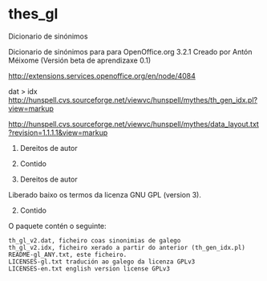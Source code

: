thes_gl
=======

Dicionario de sinónimos

Dicionario de sinónimos para para OpenOffice.org 3.2.1
Creado por Antón Méixome
(Versión beta de aprendizaxe 0.1)

http://extensions.services.openoffice.org/en/node/4084

dat > idx
http://hunspell.cvs.sourceforge.net/viewvc/hunspell/mythes/th_gen_idx.pl?view=markup

http://hunspell.cvs.sourceforge.net/viewvc/hunspell/mythes/data_layout.txt?revision=1.1.1.1&view=markup

1. Dereitos de autor
2. Contido

1. Dereitos de autor

Liberado baixo os termos da licenza GNU GPL (version 3).

2. Contido

O paquete contén o seguinte:

	
	th_gl_v2.dat, ficheiro coas sinonimias de galego
	th_gl_v2.idx, ficheiro xerado a partir do anterior (th_gen_idx.pl)
	README-gl_ANY.txt, este ficheiro.
	LICENSES-gl.txt tradución ao galego da licenza GPLv3
	LICENSES-en.txt english version license GPLv3
